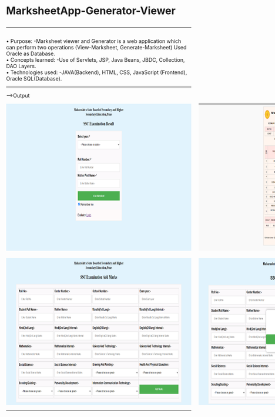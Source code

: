 # MarksheetApp-Generator-Viewer<br><hr>
•	Purpose: -Marksheet viewer and Generator is a web application which can perform two operations (View-Marksheet, Generate-Marksheet) Used Oracle as Database.<br>
•	Concepts learned: -Use of Servlets, JSP, Java Beans, JBDC, Collection, DAO Layers.<br>
•	Technologies used: -JAVA(Backend), HTML, CSS, JavaScript (Frontend), Oracle SQL(Database).<br><hr>

-->Output
<!-- Grid View of Screenshots -->
<div align="center">
  <div style="display: flex; flex-direction: row;">
    <img src="Screenshot (382).png" style="height: 400px; width: auto; margin-right: 20px;">
    <img src="Screenshot (385).png" style="height: 400px; width: auto; margin-right: 20px;">
    <img src="Screenshot (383).png" style="height: 400px; width: auto;">
  </div>

  <div style="display: flex; flex-direction: row; margin-top: 20px;">
    <img src="Screenshot (380).png" style="height: 400px; width: auto; margin-right: 20px;">
    <img src="Screenshot (381).png" style="height: 400px; width: auto; margin-right: 20px;">
    <img src="Screenshot (384).png" style="height: 400px; width: auto;">
  </div>
</div><hr>

